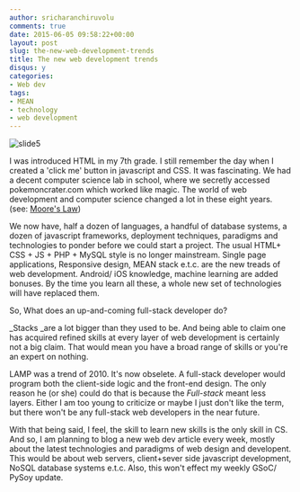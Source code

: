 ```yaml
---
author: sricharanchiruvolu
comments: true
date: 2015-06-05 09:58:22+00:00
layout: post
slug: the-new-web-development-trends
title: The new web development trends
disqus: y
categories:
- Web dev
tags:
- MEAN
- technology
- web development
---
```


![slide5](https://sricharanized.files.wordpress.com/2015/06/slide5.jpg?w=300)

I was introduced HTML in my 7th grade. I still remember the day when I created a 'click me' button in javascript and CSS. It was fascinating. We had a decent computer science lab in school, where we secretly accessed pokemoncrater.com which worked like magic. The world of web development and computer science changed a lot in these eight years. (see: [Moore's Law](http://en.wikipedia.org/wiki/Moore%27s_law))

We now have, half a dozen of languages, a handful of database systems, a dozen of javascript frameworks, deployment techniques, paradigms and technologies to ponder before we could start a project. The usual HTML+ CSS + JS + PHP + MySQL style is no longer mainstream. Single page applications, Responsive design, MEAN stack e.t.c. are the new treads of web development. Android/ iOS knowledge, machine learning are added bonuses. By the time you learn all these, a whole new set of technologies will have replaced them.

So, What does an up-and-coming full-stack developer do?

_Stacks _are a lot bigger than they used to be. And being able to claim one has acquired refined skills at every layer of web development is certainly not a big claim. That would mean you have a broad range of skills or you're an expert on nothing.

LAMP was a trend of 2010. It's now obselete. A full-stack developer would program both the client-side logic and the front-end design. The only reason he (or she) could do that is because the _Full-stack_ meant less layers. Either I am too young to criticize or maybe I just don't like the term, but there won't be any full-stack web developers in the near future.

With that being said, I feel, the skill to learn new skills is the only skill in CS. And so, I am planning to blog a new web dev article every week, mostly about the latest technologies and paradigms of web design and developent. This would be about web servers, client+sever side javascript development, NoSQL database systems e.t.c. Also, this won't effect my weekly GSoC/ PySoy update.
